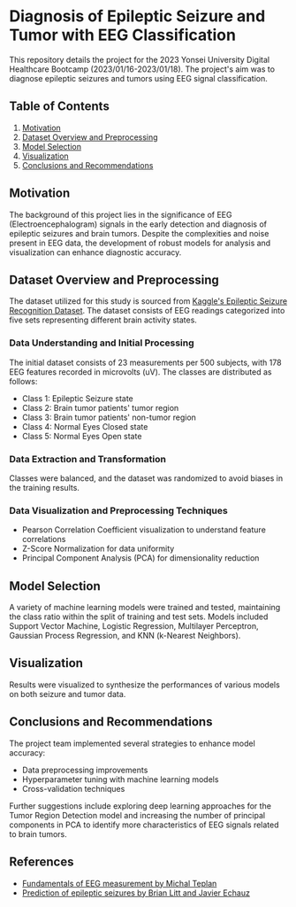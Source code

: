 # Diagnosis of Epileptic Seizure and Tumor with EEG Classification

This repository details the project for the 2023 Yonsei University Digital Healthcare Bootcamp (2023/01/16-2023/01/18).
The project's aim was to diagnose epileptic seizures and tumors using EEG signal classification.

## Table of Contents
1. [Motivation](#motivation)
2. [Dataset Overview and Preprocessing](#dataset-overview-and-preprocessing)
3. [Model Selection](#model-selection)
4. [Visualization](#visualization)
5. [Conclusions and Recommendations](#conclusions-and-recommendations)

## Motivation
The background of this project lies in the significance of EEG (Electroencephalogram) signals in the early detection and diagnosis of epileptic seizures and brain tumors. Despite the complexities and noise present in EEG data, the development of robust models for analysis and visualization can enhance diagnostic accuracy.

## Dataset Overview and Preprocessing
The dataset utilized for this study is sourced from [Kaggle's Epileptic Seizure Recognition Dataset](https://www.kaggle.com/datasets/harunshimanto/epileptic-seizure-recognition). The dataset consists of EEG readings categorized into five sets representing different brain activity states. 

### Data Understanding and Initial Processing
The initial dataset consists of 23 measurements per 500 subjects, with 178 EEG features recorded in microvolts (uV). The classes are distributed as follows:
- Class 1: Epileptic Seizure state
- Class 2: Brain tumor patients' tumor region
- Class 3: Brain tumor patients' non-tumor region
- Class 4: Normal Eyes Closed state
- Class 5: Normal Eyes Open state

### Data Extraction and Transformation
Classes were balanced, and the dataset was randomized to avoid biases in the training results.

### Data Visualization and Preprocessing Techniques
- Pearson Correlation Coefficient visualization to understand feature correlations
- Z-Score Normalization for data uniformity
- Principal Component Analysis (PCA) for dimensionality reduction

## Model Selection
A variety of machine learning models were trained and tested, maintaining the class ratio within the split of training and test sets. Models included Support Vector Machine, Logistic Regression, Multilayer Perceptron, Gaussian Process Regression, and KNN (k-Nearest Neighbors).

## Visualization
Results were visualized to synthesize the performances of various models on both seizure and tumor data.

## Conclusions and Recommendations
The project team implemented several strategies to enhance model accuracy:
- Data preprocessing improvements
- Hyperparameter tuning with machine learning models
- Cross-validation techniques

Further suggestions include exploring deep learning approaches for the Tumor Region Detection model and increasing the number of principal components in PCA to identify more characteristics of EEG signals related to brain tumors.

## References
- [Fundamentals of EEG measurement by Michal Teplan](https://www.ncbi.nlm.nih.gov/pmc/articles/PMC3201657/)
- [Prediction of epileptic seizures by Brian Litt and Javier Echauz](https://www.thelancet.com/journals/laneur/article/PIIS1474-4422(02)00075-1/fulltext)

